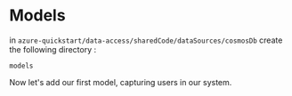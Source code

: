 # Models

in `azure-quickstart/data-access/sharedCode/dataSources/cosmosDb` create the following directory :

`models`

Now let's add our first model, capturing users in our system.



